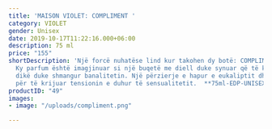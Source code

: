 ```yaml
---
title: 'MAISON VIOLET: COMPLIMENT '
category: VIOLET
gender: Unisex
date: 2019-10-17T11:22:16.000+06:00
description: 75 ml
price: "155"
shortDescription: 'Një forcë nuhatëse lind kur takohen dy botë: COMPLIMENT dhe ju.
  Ky parfum është imagjinuar si një buqetë me diell duke synuar që të komplimentoni
  dikë duke shmangur banalitetin. Një përzierje e hapur e eukaliptit dhe lule portokalli
  për të krijuar tensionin e duhur të sensualitetit.  **75ml-EDP-UNISEX**'
productID: "49"
images:
- image: "/uploads/compliment.png"

---
```

